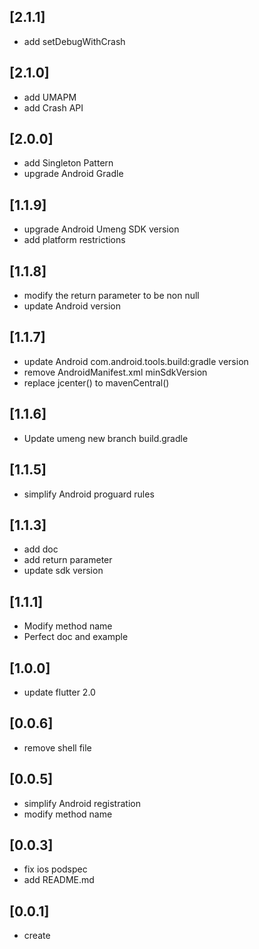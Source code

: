 ## [2.1.1]
 * add setDebugWithCrash
## [2.1.0]
 * add UMAPM
 * add Crash API
## [2.0.0]
 * add Singleton Pattern
 * upgrade Android Gradle
## [1.1.9]
 * upgrade Android Umeng SDK version
 * add platform restrictions
## [1.1.8]
 * modify the return parameter to be non null
 * update Android version
## [1.1.7]
 * update Android com.android.tools.build:gradle version
 * remove AndroidManifest.xml minSdkVersion
 * replace jcenter() to mavenCentral()
## [1.1.6]
 * Update umeng new branch build.gradle
## [1.1.5]
 * simplify Android proguard rules
## [1.1.3]
 * add doc 
 * add return parameter
 * update sdk version
## [1.1.1]
 * Modify method name
 * Perfect doc and example
## [1.0.0]
 * update flutter 2.0
## [0.0.6]
 * remove shell file
## [0.0.5]
 * simplify Android registration
 * modify method name
## [0.0.3]
 * fix ios podspec
 * add README.md
## [0.0.1]
 * create